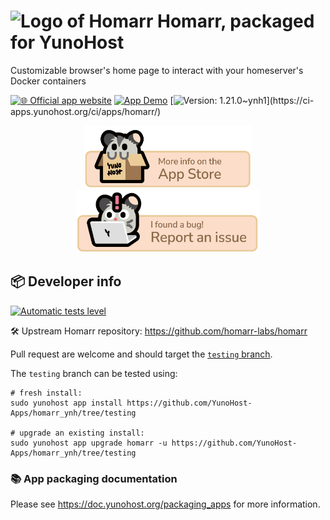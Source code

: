 <!--
N.B.: This README was automatically generated by <https://github.com/YunoHost/apps_tools/blob/main/readme_generator>
It shall NOT be edited by hand.
-->

<h1>
  <img src="https://raw.githubusercontent.com/YunoHost/apps/main/logos/homarr.png" width="32px" alt="Logo of Homarr">
  Homarr, packaged for YunoHost
</h1>

Customizable browser's home page to interact with your homeserver's Docker containers

[![🌐 Official app website](https://img.shields.io/badge/Official_app_website-darkgreen?style=for-the-badge)](https://homarr.dev/)
[![App Demo](https://img.shields.io/badge/App_Demo-blue?style=for-the-badge)](https://homarr.ajnart.fr/fr)
[![Version: 1.21.0~ynh1](https://img.shields.io/badge/Version-1.21.0~ynh1-rgba(0,150,0,1)?style=for-the-badge)](https://ci-apps.yunohost.org/ci/apps/homarr/)

<div align="center">
<a href="https://apps.yunohost.org/app/homarr"><img height="100px" src="https://github.com/YunoHost/yunohost-artwork/raw/refs/heads/main/badges/neopossum-badges/badge_more_info_on_the_appstore.svg"/></a>
<a href="https://github.com/YunoHost-Apps/homarr_ynh/issues"><img height="100px" src="https://github.com/YunoHost/yunohost-artwork/raw/refs/heads/main/badges/neopossum-badges/badge_report_an_issue.svg"/></a>
</div>

## 📦 Developer info

[![Automatic tests level](https://apps.yunohost.org/badge/cilevel/homarr)](https://ci-apps.yunohost.org/ci/apps/homarr/)

🛠️ Upstream Homarr repository: <https://github.com/homarr-labs/homarr>

Pull request are welcome and should target the [`testing` branch](https://github.com/YunoHost-Apps/homarr_ynh/tree/testing).

The `testing` branch can be tested using:
```
# fresh install:
sudo yunohost app install https://github.com/YunoHost-Apps/homarr_ynh/tree/testing

# upgrade an existing install:
sudo yunohost app upgrade homarr -u https://github.com/YunoHost-Apps/homarr_ynh/tree/testing
```

### 📚 App packaging documentation

Please see <https://doc.yunohost.org/packaging_apps> for more information.